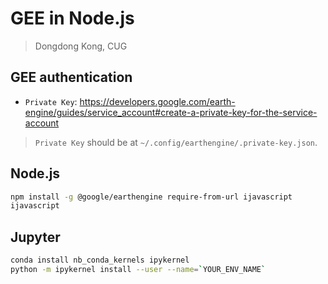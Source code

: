 # GEE in Node.js
> Dongdong Kong, CUG


## GEE authentication

- `Private Key`: <https://developers.google.com/earth-engine/guides/service_account#create-a-private-key-for-the-service-account>
  
> `Private Key` should be at `~/.config/earthengine/.private-key.json`.


## Node.js

```bash
npm install -g @google/earthengine require-from-url ijavascript
ijavascript
```

## Jupyter

```bash
conda install nb_conda_kernels ipykernel
python -m ipykernel install --user --name=`YOUR_ENV_NAME`
```
